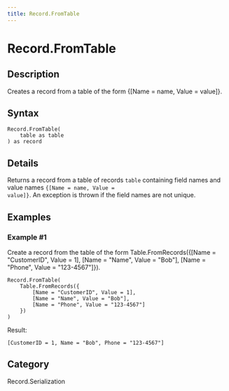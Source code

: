 ```yaml
---
title: Record.FromTable
---
```


# Record.FromTable


## Description

Creates a record from a table of the form \{[Name = name, Value = value]}.


## Syntax

```powerquery
Record.FromTable(
    table as table
) as record
```


## Details

Returns a record from a table of records <code>table</code> containing field names and value names <code>\{[Name = name, Value = value]}</code>. An exception is thrown if the field names are not unique.


## Examples

### Example #1 
Create a record from the table of the form Table.FromRecords(\{[Name = &#34;CustomerID&#34;, Value = 1], [Name = &#34;Name&#34;, Value = &#34;Bob&#34;], [Name = &#34;Phone&#34;, Value = &#34;123-4567&#34;]}).
```powerquery
Record.FromTable(
    Table.FromRecords({
        [Name = "CustomerID", Value = 1],
        [Name = "Name", Value = "Bob"],
        [Name = "Phone", Value = "123-4567"]
    })
)
```

Result: 
```powerquery
[CustomerID = 1, Name = "Bob", Phone = "123-4567"]
```




## Category
Record.Serialization
